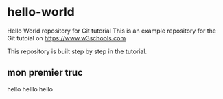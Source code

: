 # hello-world
Hello World repository for Git tutorial
This is an example repository for the Git tutoial on https://www.w3schools.com

This repository is built step by step in the tutorial. 
## mon premier truc
hello helllo hello
